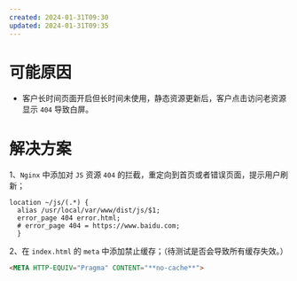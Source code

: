```yaml
---
created: 2024-01-31T09:30
updated: 2024-01-31T09:35
---
```

# 可能原因
- 客户长时间页面开启但长时间未使用，静态资源更新后，客户点击访问老资源显示 `404` 导致白屏。

# 解决方案
1、`Nginx` 中添加对  `JS`  资源 `404` 的拦截，重定向到首页或者错误页面，提示用户刷新；
```nginx
location ~/js/(.*) {
  alias /usr/local/var/www/dist/js/$1;
  error_page 404 error.html;
  # error_page 404 = https://www.baidu.com;
  }
```

2、在 `index.html` 的 `meta` 中添加禁止缓存；（待测试是否会导致所有缓存失效。）
```html
<META HTTP-EQUIV="Pragma" CONTENT="**no-cache**">
```
